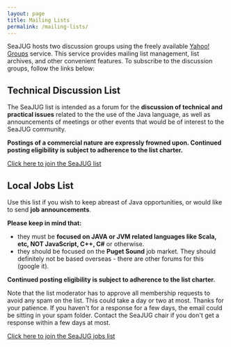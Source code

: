 ```yaml
---
layout: page
title: Mailing Lists
permalink: /mailing-lists/
---
```


SeaJUG hosts two discussion groups using the freely available [Yahoo! Groups](https://groups.yahoo.com/) service. This service provides mailing list management, list archives, and other convenient features. To subscribe to the discussion groups, follow the links below:

## Technical Discussion List
The SeaJUG list is intended as a forum for the **discussion of technical and practical issues** related to the the use of the Java language, as well as announcements of meetings or other events that would be of interest to the SeaJUG community.

**Postings of a commercial nature are expressly frowned upon. Continued posting eligibility is subject to adherence to the list charter.**

[Click here to join the SeaJUG list](http://groups.yahoo.com/group/seajug)

## Local Jobs List
Use this list if you wish to keep abreast of Java opportunities, or would like to send **job announcements**.

**Please keep in mind that:**
- they must be **focused on JAVA or JVM related languages like Scala, etc, NOT JavaScript, C++, C#** or otherwise.
- they should be focused on the **Puget Sound** job market. They should definitely not be based overseas - there are other forums for this (google it).

**Continued posting eligibility is subject to adherence to the list charter.**

Note that the list moderator has to approve all membership requests to avoid any spam on the list. This could take a day or two at most. Thanks for your patience. If you haven't for a response for a few days, the email could be sitting in your spam folder. Contact the SeaJUG chair if you don't get a response within a few days at most.

[Click here to join the SeaJUG jobs list](http://groups.yahoo.com/group/seajug_jobs)
